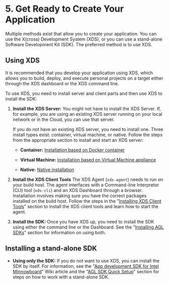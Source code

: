 # 5. Get Ready to Create Your Application #

Multiple methods exist that allow you to create your application.
You can use the X(cross) Development System (XDS), or you can use
a stand-alone Software Development Kit (SDK).
The preferred method is to use XDS.

## Using XDS ##

It is recommended that you develop your application using XDS,
which allows you to build, deploy, and execute personal projects on a target
either through the XDS dashboard or the XDS command line.

To use XDS, you need to install server and client parts
and then use XDS to install the SDK:

1. **Install the XDS Server:**  You might not have to install the XDS Server.
   If, for example, you are using an existing XDS server running on your local network
   or in the Cloud, you can use that server.

   If you do not have an existing XDS server, you need to install one.
   Three install types exist: container, virtual machine, or native.
   Follow the steps from the appropriate section to install and start an XDS server:

   * **Container:** [Installation based on Docker container](../../../../../docs/devguides/en/dev/reference/xds/part-1/1-1_install-xds-server-docker.html)

   * **Virtual Machine:** [Installation based on Virtual Machine appliance](../../../../../docs/devguides/en/dev/reference/xds/part-1/1-2_install-xds-server-vm.html)

   * **Native:** [Native installation](../../../../../docs/devguides/en/dev/reference/xds/part-1/1-3_install-xds-server-native.html)

2. **Install the XDS Client Tools**  The XDS Agent (``xds-agent``) needs to run on your build host.
   The agent interfaces with a Command-line Interpretor (CLI) tool (``xds-cli``) and an
   XDS Dashboard through a browser.
   Installation involves making sure you have the correct packages installed on the
   build host.
   Follow the steps in the
   "[Installing XDS Client Tools](../../../../../docs/devguides/en/dev/reference/xds/part-1/2_install-client.html)"
   section to install the XDS client tools and learn how to start the agent.

3. **Install the SDK:** Once you have XDS up, you need to install the
   SDK using either the command line or the Dashboard.
   See the
   "[Installing AGL SDKs](../../../../../docs/devguides/en/dev/reference/xds/part-1/3_install-sdks.html)"
   section for information on using both.

## Installing a stand-alone SDK ##

   * **Using only the SDK:** If you do not want to use XDS, you can install the SDK by itself.
   For information, see the
     "[App development SDK for Intel Minnowboard](https://wiki.automotivelinux.org/agl-distro/developer_resources_intel_apps)"
     Wiki article and the
     "[AGL SDK Quick Setup](../../../../../docs/getting_started/en/dev/reference/setup-sdk-environment.html)"
     section for steps on how to work with a stand-alone SDK.
